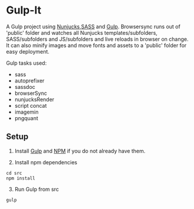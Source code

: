 # Gulp-It

A Gulp project using [Nunjucks](http://mozilla.github.io/nunjucks/),[SASS](http://sass-lang.com/) and [Gulp](http://gulpjs.com/). Browsersync runs out of 'public' folder and watches all Nunjucks templates/subfolders, SASS/subfolders and JS/subfolders and live reloads in browser on change. It can also minify images and move fonts and assets to a 'public' folder for easy deployment.


Gulp tasks used:

- sass
- autoprefixer
- sassdoc
- browserSync
- nunjucksRender
- script concat
- imagemin
- pngquant


## Setup

1) Install [Gulp](http://gulpjs.com/) and [NPM](http://nodejs.org) if you do not already have them.

2) Install npm dependencies
```
cd src
npm install
```

3) Run Gulp from src
```
gulp
```
